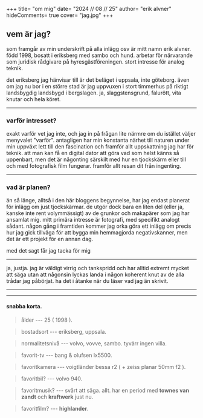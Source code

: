 +++
title= "om mig"
date= "2024 // 08 // 25"
author= "erik alvner"
hideComments= true
cover= "jag.jpg"
+++

## vem är jag?
som framgår av min underskrift på alla inlägg osv är mitt namn erik alvner. född 1998, bosatt i eriksberg med sambo och hund. arbetar för närvarande som juridisk rådgivare på hyresgästföreningen. stort intresse för analog teknik.

det eriksberg jag hänvisar till är det beläget i uppsala, inte göteborg. även om jag nu bor i en större stad är jag uppvuxen i stort timmerhus på riktigt landsbygdig landsbygd i bergslagen. ja, slaggstensgrund, falurött, vita knutar och hela köret. 

---

### varför intresset?
exakt varför vet jag inte, och jag in på frågan lite närmre om du istället väljer menyvalet "varför". antagligen har min konstanta närhet till naturen under min uppväxt lett till den fascination och framför allt uppskattning jag har för teknik. att man kan få en digital dator att göra vad som helst känns så uppenbart, men det är någonting särskilt med hur en tjockskärm eller till och med fotografisk film fungerar. framför allt resan dit från ingenting.



---

### vad är planen?
än så länge, alltså i den här bloggens begynnelse, har jag endast planerat för inlägg om just tjockskärmar. de utgör dock bara en liten del (eller ja, kanske inte rent volymmässigt) av de grunkor och makapärer som jag har ansamlat mig. mitt primära intresse är fotografi, med specifikt analogt sådant. någon gång i framtiden kommer jag orka göra ett inlägg om precis hur jag gick tillväga för att bygga min hemmagjorda negativskanner, men det är ett projekt för en annan dag.

med det sagt får jag tacka för mig 

---

ja, justja. jag är väldigt virrig och tankspridd och har alltid extremt mycket att säga utan att någonsin lyckas landa i någon koherent knut av de alla trådar jag påbörjat. ha det i åtanke när du läser vad jag än skrivit.

---

---



#### snabba korta.
 
> ålder --- 25 ( 1998 ).

> bostadsort --- eriksberg, uppsala.

> normalitetsnivå --- volvo, vovve, sambo. tyvärr ingen villa.

> favorit-tv --- bang & olufsen lx5500.

> favoritkamera --- voigtländer bessa r2 ( + zeiss planar 50mm f2 ).

> favoritbil? --- volvo 940.

> favoritmusik? --- svårt att säga. allt. har en period med **townes van zandt** och **kraftwerk** just nu.

> favoritfilm? --- **highlander**.